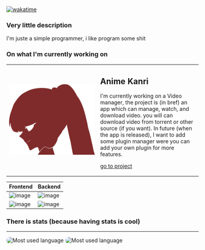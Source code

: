 [![wakatime](https://wakatime.com/badge/user/24e41f4a-f9f1-457f-8aac-ed9ece1510e2.svg)](https://wakatime.com/@24e41f4a-f9f1-457f-8aac-ed9ece1510e2)
<br>
### Very little description
  I'm juste a simple programmer, i like program some shit

### On what I'm currently working on

<table>
  <tr>
    <td width="225">
      <img alt="Anime Kanri logo" src="https://github.com/ALEZ-DEV/Anime-Kanri/blob/main/docs/logo.svg" width="225">
    </td>
    <td>
      <h2>Anime Kanri</h2>
            <p>I'm currently working on a Video manager, the project is (in bref) an app which can manage, watch, and download video. you will can download video from torrent or other source (if you want). In future (when the app is released), I want to add some plugin manager were you can add your own plugin for more features.</p>
      <a href="https://github.com/ALEZ-DEV/Anime-Kanri">
        <p>go to project</p>
      </a>
    </td>
  </tr>
</table>

Frontend | Backend |
---------|---------|
![image](https://img.shields.io/badge/Dart-0175C2?style=for-the-badge&logo=dart&logoColor=white) | ![image](https://img.shields.io/badge/Rust-000000?style=for-the-badge&logo=rust&logoColor=white) |
![image](https://img.shields.io/badge/Flutter-02569B?style=for-the-badge&logo=flutter&logoColor=white) | ![image](https://img.shields.io/badge/.NET-512BD4?style=for-the-badge&logo=dotnet&logoColor=white) |

### There is stats (because having stats is cool)

***

<picture>
  <source media="(prefers-color-scheme: dark)" srcset="https://wakatime.com/share/@ALEZ/17bc312c-2d1e-4777-96ba-bdb38a178259.png">
  <source media="(prefers-color-scheme: light)" srcset="https://wakatime.com/share/@ALEZ/ba6cfe31-48dd-4f09-a085-0c3dd3f3befb.png">
  <img alt="Most used language" src="" width="700" style="border-radius: 10px">
</picture>

<picture>
  <source media="(prefers-color-scheme: dark)" srcset="https://wakatime.com/share/@ALEZ/84a26b76-27c4-40ab-b7b5-039fe1661ed2.png">
  <source media="(prefers-color-scheme: light)" srcset="https://wakatime.com/share/@ALEZ/14a1c1fe-84b9-4073-8f9f-3a1107ea5bb3.png">
  <img alt="Most used language" src="" width="700" style="border-radius: 10px">
</picture>
